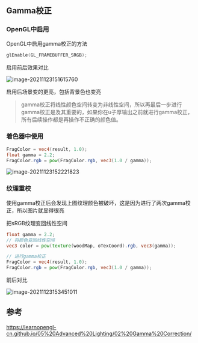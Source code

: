 ## Gamma校正



### OpenGL中启用

OpenGL中启用gamma校正的方法

```c++
glEnable(GL_FRAMEBUFFER_SRGB);
```

启用前后效果对比

![image-20211123151615760](image-20211123151615760.png)

启用后场景变的更亮，包括背景色也变亮

> gamma校正将线性颜色空间转变为非线性空间，所以再最后一步进行gamma校正是及其重要的，如果你在u子厚输出之前就进行gamma校正，所有后续操作都是再操作不正确的颜色值。

### 着色器中使用

```glsl
FragColor = vec4(result, 1.0);
float gamma = 2.2;
FragColor.rgb = pow(FragColor.rgb, vec3(1.0 / gamma));
```

![image-20211123152221823](image-20211123152221823.png)

### 纹理重校

使用gamma校正后会发现上图纹理颜色被破坏，这是因为进行了两次gamma校正，所以图片就显得很亮

把sRGB纹理变回线性空间

```glsl
float gamma = 2.2;
// 将颜色变回线性空间
vec3 color = pow(texture(woodMap, oTexCoord).rgb, vec3(gamma));

// 进行gamma校正
FragColor = vec4(result, 1.0);
FragColor.rgb = pow(FragColor.rgb, vec3(1.0 / gamma));
```

前后对比

![image-20211123153451011](image-20211123153451011.png)

## 参考

https://learnopengl-cn.github.io/05%20Advanced%20Lighting/02%20Gamma%20Correction/
